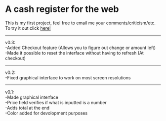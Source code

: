 A cash register for the web
===========================

This is my first project, feel free to email me your comments/criticism/etc. <br/>
To try it out click <a href="http://htmlpreview.github.io/?https://github.com/maxo2708/web-cash-register/blob/master/AllIn1.html">here!</a>

-----------------------------------------------------------------------------

v0.3: <br/>
  -Added Checkout feature (Allows you to figure out change or amount left) <br/>
  -Made it possible to reset the interface without having to refresh (At checkout)
  
-----------------------------------------------------------------------------

v0.2: <br/>
  -Fixed graphical interface to work on most screen resolutions
  
-----------------------------------------------------------------------------

v0.1: <br/>
  -Made graphical interface <br/>
  -Price field verifies if what is inputted is a number <br/>
  -Adds total at the end <br/>
  -Color added for devolopment purposes
